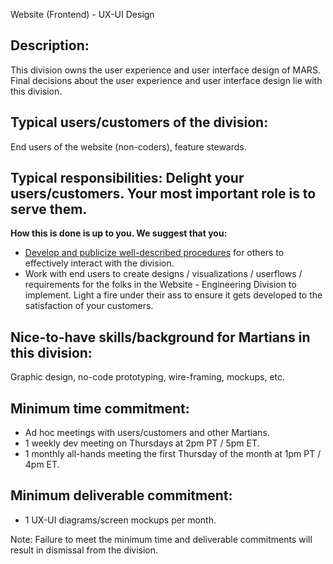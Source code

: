 Website (Frontend) - UX-UI Design

## Description:
This division owns the user experience and user interface design of MARS. Final decisions about the user experience and user interface design lie with this division.

## Typical users/customers of the division:
End users of the website (non-coders), feature stewards.

## Typical responsibilities: Delight your users/customers. Your most important role is to serve them.
**How this is done is up to you. We suggest that you:**
- [Develop and publicize well-described procedures](./procedures.md) for others to effectively interact with the division.
- Work with end users to create designs / visualizations / userflows / requirements for the folks in the Website - Engineering Division to implement. Light a fire under their ass to ensure it gets developed to the satisfaction of your customers.

## Nice-to-have skills/background for Martians in this division:
Graphic design, no-code prototyping, wire-framing, mockups, etc.

## Minimum time commitment:
- Ad hoc meetings with users/customers and other Martians.
- 1 weekly dev meeting on Thursdays at 2pm PT / 5pm ET.
- 1 monthly all-hands meeting the first Thursday of the month at 1pm PT / 4pm ET.

## Minimum deliverable commitment:
- 1 UX-UI diagrams/screen mockups per month.

Note: Failure to meet the minimum time and deliverable commitments will result in dismissal from the division.